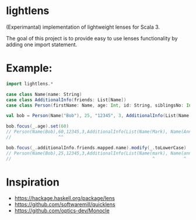 # lightlens

(Experimantal) implementation of lightweight lenses for Scala 3.

The goal of this project is to provide easy to use lenses functionality by adding one import statement.

# Example:
```scala
import lightlens.*

case class Name(name: String)
case class AdditionalInfo(friends: List[Name])
case class Person(firstName: Name, age: Int, id: String, siblingsNo: Int, additionalInfo: AdditionalInfo)

val bob = Person(Name("Bob"), 25, "12345", 3, AdditionalInfo(List(Name("Mark"), Name("Anna"))))

bob.focus(_.age).set(60)
// Person(Name(Bob),60,12345,3,AdditionalInfo(List(Name(Mark), Name(Anna))))
//                  ^^

bob.focus(_.additionalInfo.friends.mapped.name).modify(_.toLowerCase)
// Person(Name(Bob),25,12345,3,AdditionalInfo(List(Name(mark), Name(anna))))
//                                                      ^           ^
```

# Inspiration
- https://hackage.haskell.org/package/lens
- https://github.com/softwaremill/quicklens
- https://github.com/optics-dev/Monocle
